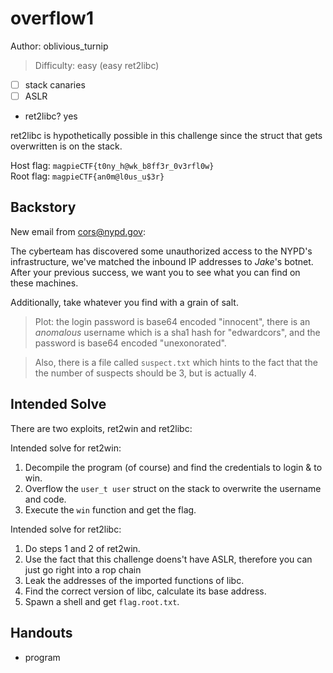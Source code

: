# overflow1

Author: oblivious_turnip

>Difficulty: easy (easy ret2libc)

- [ ] stack canaries
- [ ] ASLR
- ret2libc? yes

ret2libc is hypothetically possible in this challenge since the struct that gets
overwritten is on the stack.

Host flag: `magpieCTF{t0ny_h@wk_b8ff3r_0v3rfl0w}`  
Root flag: `magpieCTF{an0m@l0us_u$3r}`

## Backstory

New email from <cors@nypd.gov>:

The cyberteam has discovered some unauthorized access to the NYPD's infrastructure,
we've matched the inbound IP addresses to *Jake*'s botnet. After your previous
success, we want you to see what you can find on these machines.

Additionally, take whatever you find with a grain of salt.

>Plot: the login password is base64 encoded "innocent",
>there is an *anomalous* username which is a sha1 hash for "edwardcors",
>and the password is base64 encoded "unexonorated".

>Also, there is a file called `suspect.txt` which hints to the fact that the
>the number of suspects should be 3, but is actually 4.

## Intended Solve

There are two exploits, ret2win and ret2libc:

Intended solve for ret2win:

1. Decompile the program (of course) and find the credentials to login & to win.
2. Overflow the `user_t user` struct on the stack to overwrite the username and code.
3. Execute the `win` function and get the flag.

Intended solve for ret2libc:

1. Do steps 1 and 2 of ret2win.
2. Use the fact that this challenge doens't have ASLR, therefore you can just go right into a rop chain
3. Leak the addresses of the imported functions of libc.
4. Find the correct version of libc, calculate its base address.
5. Spawn a shell and get `flag.root.txt`.

## Handouts

- program
